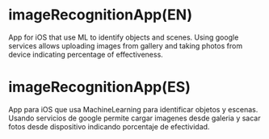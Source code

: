 # imageRecognitionApp(EN)
App for iOS that use ML to identify objects and scenes.
Using google services allows uploading images from gallery and taking photos from device indicating percentage of effectiveness.

# imageRecognitionApp(ES)
App para iOS que usa MachineLearning para identificar objetos y escenas.
Usando servicios de google permite cargar imagenes desde galeria y sacar fotos desde dispositivo indicando porcentaje de efectividad.
